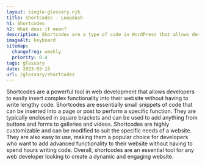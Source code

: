 ```yaml
--- 
layout: single-glossary.njk
title: Shortcodes - Loopdash
h1: Shortcodes
h2: What does it mean?
description: Shortcodes are a type of code in WordPress that allows developers to easily insert dynamic content or functionality into a post or page by using a simple, user-friendly syntax.
imageAlt: keyboard
sitemap:
  changefreq: weekly
  priority: 0.4
tags: glossary
date: 2023-03-15
url: /glossary/shortcodes
---
```


Shortcodes are a powerful tool in web development that allows developers to easily insert complex functionality into their website without having to write lengthy code. Shortcodes are essentially small snippets of code that can be inserted into a page or post to perform a specific function. They are typically enclosed in square brackets and can be used to add anything from buttons and forms to galleries and videos. Shortcodes are highly customizable and can be modified to suit the specific needs of a website. They are also easy to use, making them a popular choice for developers who want to add advanced functionality to their website without having to spend hours writing code. Overall, shortcodes are an essential tool for any web developer looking to create a dynamic and engaging website.

